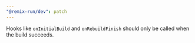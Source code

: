 ```yaml
---
"@remix-run/dev": patch
---
```


Hooks like `onInitialBuild` and `onRebuildFinish` should only be called when the build succeeds.

